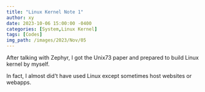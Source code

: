 ```yaml
---
title: "Linux Kernel Note 1"
author: xy
date: 2023-10-06 15:00:00 -0400
categories: [System,Linux Kernel]
tags: [Codes]
img_path: /images/2023/Nov/05
---
```


After talking with Zephyr, I got the Unix73 paper and prepared to build Linux kernel by myself.

In fact, I almost did't have used Linux except sometimes host websites or webapps.

